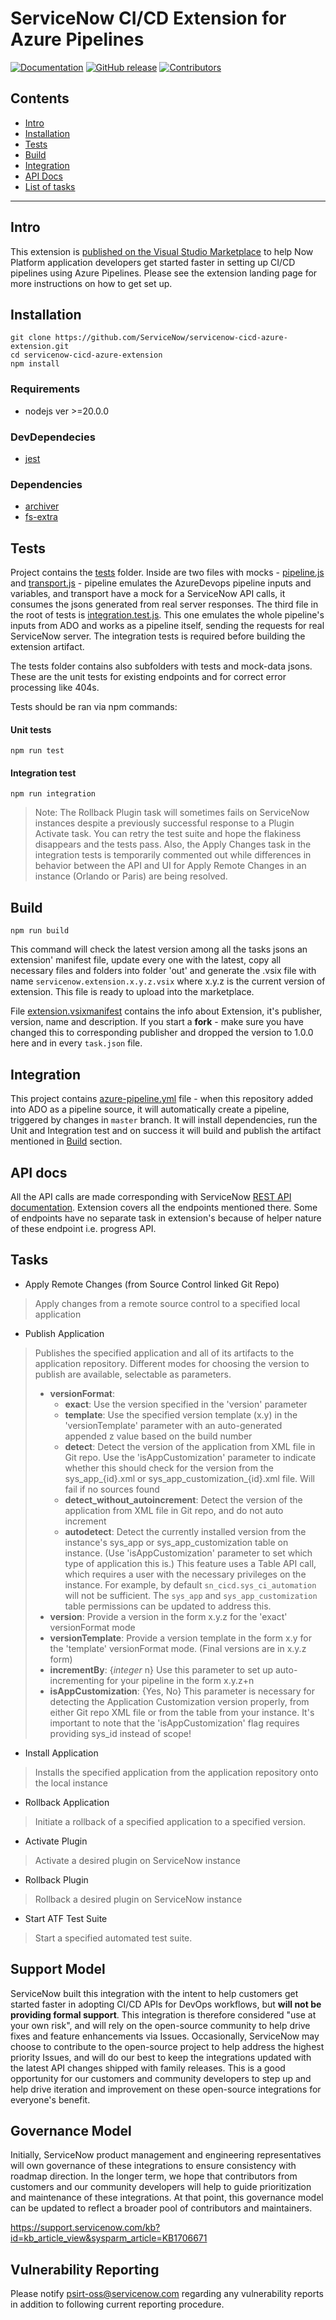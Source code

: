 ServiceNow CI/CD Extension for Azure Pipelines
===================

[![Documentation](https://img.shields.io/github/release/ServiceNow/servicenow-cicd-azure-extension.svg?label=Documentation&color=blueviolet)](https://marketplace.visualstudio.com/items?itemName=ServiceNow.vss-services-servicenow-cicd)
[![GitHub release](https://img.shields.io/github/release/ServiceNow/servicenow-cicd-azure-extension.svg?label=Release)](https://github.com/ServiceNow/servicenow-cicd-azure-extension/releases/latest)
[![Contributors](https://img.shields.io/github/contributors/ServiceNow/servicenow-cicd-azure-extension.svg)](https://github.com/ServiceNow/servicenow-cicd-azure-extension/graphs/contributors)

## Contents

- [Intro](#intro)
- [Installation](#installation)
- [Tests](#tests)
- [Build](#build)
- [Integration](#Integration)
- [API Docs](#api-docs)
- [List of tasks](#tasks)

---

## Intro

This extension is [published on the Visual Studio Marketplace](https://marketplace.visualstudio.com/items?itemName=ServiceNow.vss-services-servicenow-cicd) to help Now Platform application developers get started faster in setting up CI/CD pipelines using Azure Pipelines. Please see the extension landing page for more instructions on how to get set up. 

## Installation
```shell script
git clone https://github.com/ServiceNow/servicenow-cicd-azure-extension.git
cd servicenow-cicd-azure-extension
npm install
```

### Requirements
- nodejs ver >=20.0.0
### DevDependecies
- [jest](https://github.com/facebook/jest)
### Dependencies
- [archiver](https://github.com/archiverjs/node-archiver)
- [fs-extra](https://github.com/jprichardson/node-fs-extra)

## Tests

Project contains the [tests](tests/) folder. Inside are two files with mocks - [pipeline.js](tests/pipeline.js) and [transport.js](tests/transport.js) - pipeline emulates the AzureDevops pipeline inputs and variables, and transport have a mock for a ServiceNow API calls, it consumes the jsons generated from real server responses. The third file in the root of tests is [integration.test.js](tests/integration.test.js). This one emulates the whole pipeline's inputs from ADO and works as a pipeline itself, sending the requests for real ServiceNow server. The integration tests is required before building the extension artifact.

The tests folder contains also subfolders with tests and mock-data jsons. These are the unit tests for existing endpoints and for correct error processing like 404s.

Tests should be ran via npm commands:

#### Unit tests
```shell script
npm run test
```   

#### Integration test
```shell script
npm run integration
```   

> Note: The Rollback Plugin task will sometimes fails on ServiceNow instances despite a previously successful response to a Plugin Activate task. You can retry the test suite and hope the flakiness disappears and the tests pass. Also, the Apply Changes task in the integration tests is temporarily commented out while differences in behavior between the API and UI for Apply Remote Changes in an instance (Orlando or Paris) are being resolved. 

## Build

```shell script
npm run build
```

This command will check the latest version among all the tasks jsons an extension' manifest file, update every one with the latest, copy all necessary files and folders into folder 'out' and generate the .vsix file with name `servicenow.extension.x.y.z.vsix` where x.y.z is the current version of extension. This file is ready to upload into the marketplace.

File [extension.vsixmanifest](src/extension/extension.vsixmanifest) contains the info about Extension, it's publisher, version, name and description. If you start a **fork** - make sure you have changed this to corresponding publisher and dropped the version to 1.0.0 here and in every `task.json` file. 

## Integration

This project contains [azure-pipeline.yml](azure-pipelines.yml) file - when this repository added into ADO as a pipeline source, it will automatically create a pipeline, triggered by changes in `master` branch. It will install dependencies, run the Unit and Integration test and on success it will build and publish the artifact mentioned in [Build](#build) section.

## API docs

All the API calls are made corresponding with ServiceNow [REST API documentation](https://developer.servicenow.com/dev.do#!/reference/api/sandiego/rest/cicd-api). Extension covers all the endpoints mentioned there. Some of endpoints have no separate task in extension's because of helper nature of these endpoint i.e. progress API.

## Tasks

- Apply Remote Changes (from Source Control linked Git Repo)
> Apply changes from a remote source control to a specified local application

- Publish Application
> Publishes the specified application and all of its artifacts to the application repository. Different modes for choosing the version to publish are available, selectable as parameters.  
> - __versionFormat__: 
>   - __exact__: Use the version specified in the 'version' parameter
>   - __template__: Use the specified version template (x.y) in the 'versionTemplate' parameter with an auto-generated appended z value based on the build number
>   - __detect__: Detect the version of the application from XML file in Git repo. Use the 'isAppCustomization' parameter to indicate whether this should check for the version from the sys_app_{id}.xml or sys_app_customization_{id}.xml file. Will fail if no sources found
>   - __detect_without_autoincrement__: Detect the version of the application from XML file in Git repo, and do not auto increment
>   - __autodetect__: Detect the currently installed version from the instance's sys_app or sys_app_customization table on instance. (Use 'isAppCustomization' parameter to set which type of application this is.) This feature uses a Table API call, which requires a user with the necessary privileges on the instance. For example, by default `sn_cicd.sys_ci_automation` will not be sufficient. The `sys_app` and `sys_app_customization` table permissions can be updated to address this. 
> - __version__: Provide a version in the form x.y.z for the 'exact' versionFormat mode
> - __versionTemplate__: Provide a version template in the form x.y for the 'template' versionFormat mode. (Final versions are in x.y.z form)
> - __incrementBy__: {_integer_ n} Use this parameter to set up auto-incrementing for your pipeline in the form x.y.z+n
> - __isAppCustomization__: {Yes, No} This parameter is necessary for detecting the Application Customization version properly, from either Git repo XML file or from the table from your instance. It's important to note that the 'isAppCustomization' flag requires providing sys_id instead of scope! 

- Install Application
> Installs the specified application from the application repository onto the local instance

- Rollback Application
> Initiate a rollback of a specified application to a specified version.

- Activate Plugin
> Activate a desired plugin on ServiceNow instance

- Rollback Plugin
> Rollback a desired plugin on ServiceNow instance

- Start ATF Test Suite
> Start a specified automated test suite. 

## Support Model

ServiceNow built this integration with the intent to help customers get started faster in adopting CI/CD APIs for DevOps workflows, but __will not be providing formal support__. This integration is therefore considered "use at your own risk", and will rely on the open-source community to help drive fixes and feature enhancements via Issues. Occasionally, ServiceNow may choose to contribute to the open-source project to help address the highest priority Issues, and will do our best to keep the integrations updated with the latest API changes shipped with family releases. This is a good opportunity for our customers and community developers to step up and help drive iteration and improvement on these open-source integrations for everyone's benefit. 

## Governance Model

Initially, ServiceNow product management and engineering representatives will own governance of these integrations to ensure consistency with roadmap direction. In the longer term, we hope that contributors from customers and our community developers will help to guide prioritization and maintenance of these integrations. At that point, this governance model can be updated to reflect a broader pool of contributors and maintainers. 

https://support.servicenow.com/kb?id=kb_article_view&sysparm_article=KB1706671

## Vulnerability Reporting
Please notify psirt-oss@servicenow.com regarding any vulnerability reports in addition to following current reporting procedure.
